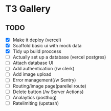 # T3 Gallery

## TODO

- [x] Make it deploy (vercel)
- [x] Scaffold basic ui with mock data
- [x] Tidy up build proccess
- [ ] Actually set up a database (vercel postgres)
- [ ] Attach database UI
- [ ] Add authentication (/w clerk)
- [ ] Add image upload
- [ ] Error management(/w Sentry)
- [ ] Routing/image page(parellel route)
- [ ] Delete button (/w Server Actions)
- [ ] Analaytics (posthog)
- [ ] Ratelimiting (upstash)

